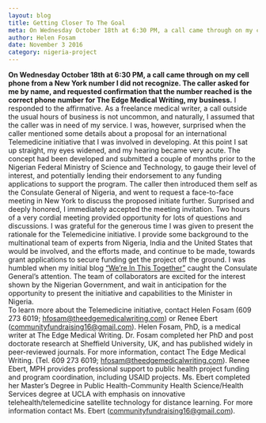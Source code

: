 ```yaml
---
layout: blog
title: Getting Closer To The Goal
meta: On Wednesday October 18th at 6:30 PM, a call came through on my cell phone from a New York number I did not recognize. 
author: Helen Fosam
date: November 3 2016
category: nigeria-project
---
```


  **On Wednesday October 18th at 6:30 PM, a call came through on my cell phone from a New York number I did not recognize. The caller asked for me by name, and requested confirmation that the number reached is the correct phone number for The Edge Medical Writing, my business.** I responded to the affirmative. As a freelance medical writer, a call outside the usual hours of business is not uncommon, and naturally, I assumed that the caller was in need of my service. I was, however, surprised when the caller mentioned some details about a proposal for an international Telemedicine initiative that I was involved in developing. At this point I sat up straight, my eyes widened, and my hearing became very acute. The concept had been developed and submitted a couple of months prior to the Nigerian Federal Ministry of Science and Technology, to gauge their level of interest, and potentially lending their endorsement to any funding applications to support the program. The caller then introduced them self as the Consulate General of Nigeria, and went to request a face-to-face meeting in New York to discuss the proposed initiate further. Surprised and deeply honored, I immediately accepted the meeting invitation. Two hours of a very cordial meeting provided opportunity for lots of questions and discussions. I was grateful for the generous time I was given to present the rationale for the Telemedicine initiative. I provide some background to the multinational team of experts from Nigeria, India and the United States that would be involved, and the efforts made, and continue to be made, towards grant applications to secure funding get the project off the ground. I was humbled when my initial blog [“We’re In This Together”](http://www.theedgemedicalwriting.com/nigeria-project/2016/07/28/We're-In-This-Together.md07-28-We're-In-This-Together.html) caught the Consulate General’s attention. The team of collaborators are excited for the interest shown by the Nigerian Government, and wait in anticipation for the opportunity to present the initiative and capabilities to the Minister in Nigeria.  
To learn more about the Telemedicine initiative, contact Helen Fosam (609 273 6019; hfosam@theedgemedicalwriting.com) or Renee Ebert (communityfundraising16@gmail.com).
Helen Fosam, PhD, is a medical writer at The Edge Medical Writing. Dr. Fosam completed her PhD and post doctorate research at Sheffield University, UK, and has published widely in peer-reviewed journals. For more information, contact The Edge Medical Writing. (Tel. 609 273 6019; hfosam@theedgemedicalwriting.com).
Renee Ebert, MPH provides professional support to public health project funding and program coordination, including USAID projects. Ms. Ebert completed her Master’s Degree in Public Health-Community Health Science/Health Services degree at UCLA with emphasis on innovative telehealth/telemedicine satellite technology for distance learning. For more information contact Ms. Ebert (communityfundraising16@gmail.com).


